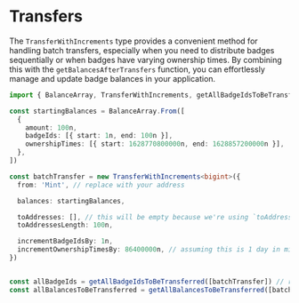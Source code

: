 # Transfers

The `TransferWithIncrements` type provides a convenient method for handling batch transfers, especially when you need to distribute badges sequentially or when badges have varying ownership times. By combining this with the `getBalancesAfterTransfers` function, you can effortlessly manage and update badge balances in your application.

```typescript
import { BalanceArray, TransferWithIncrements, getAllBadgeIdsToBeTransferred, getAllBalancesToBeTransferred } from '../packages/bitbadgesjs-sdk'

const startingBalances = BalanceArray.From([
  {
    amount: 100n,
    badgeIds: [{ start: 1n, end: 100n }],
    ownershipTimes: [{ start: 1628770800000n, end: 1628857200000n }],
  },
])

const batchTransfer = new TransferWithIncrements<bigint>({
  from: 'Mint', // replace with your address

  balances: startingBalances,

  toAddresses: [], // this will be empty because we're using `toAddressesLength`
  toAddressesLength: 100n,

  incrementBadgeIdsBy: 1n,
  incrementOwnershipTimesBy: 86400000n, // assuming this is 1 day in milliseconds in BigInt form
})


const allBadgeIds = getAllBadgeIdsToBeTransferred([batchTransfer]) // returns [{ start: 1n, end: 100n }]
const allBalancesToBeTransferred = getAllBalancesToBeTransferred([batchTransfer]) // returns [{ amount: 100n, badgeIds: [{ start: 1n, end: 100n }], ownershipTimes: [{ start: 1628770800000n, end: 1628857200000n }] }
```
